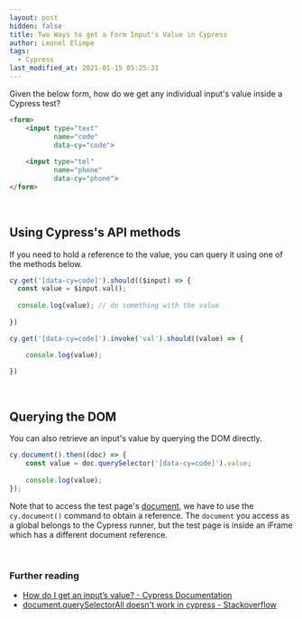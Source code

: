 ```yaml
---
layout: post
hidden: false
title: Two Ways to get a Form Input's Value in Cypress
author: Leonel Elimpe
tags:
  - Cypress
last_modified_at: 2021-01-15 05:25:31
---
```

Given the below form, how do we get any individual input's value inside a Cypress test?

```html
<form>
    <input type="text"
           name="code"
           data-cy="code">
                                
    <input type="tel"
           name="phone"
           data-cy="phone">
</form>
```

<br>

## Using Cypress's API methods

If you need to hold a reference to the value, you can query it using one of the methods below. 

```javascript
cy.get('[data-cy=code]').should(($input) => {
  const value = $input.val();
    
  console.log(value); // do something with the value
    
})
```

```javascript
cy.get('[data-cy=code]').invoke('val').should((value) => {

    console.log(value);

})
```

<br>

## Querying the DOM

You can also retrieve an input's value by querying the DOM directly.

```javascript
cy.document().then((doc) => {
    const value = doc.querySelector('[data-cy=code]').value;
    
    console.log(value);
});
```

Note that to access the test page's [document](https://developer.mozilla.org/en-US/docs/Web/API/Document), we have to use the `cy.document()` command to obtain a reference. The `document` you access as a global belongs to the Cypress runner, but the test page is inside an iFrame which has a different document reference.

<br>

### Further reading

* [How do I get an input’s value? - Cypress Documentation](https://docs.cypress.io/faq/questions/using-cypress-faq.html#How-do-I-get-an-input%E2%80%99s-value)
* [document.querySelectorAll doesn't work in cypress - Stackoverflow](https://stackoverflow.com/a/60440805/6924437)